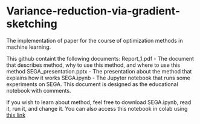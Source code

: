 # Variance-reduction-via-gradient-sketching
The implementation of paper for the course of optimization methods in machine learning.

This github containt the following documents:
Report_1.pdf - The document that describes method, why to use this method, and where to use this method
SEGA_presentation.pptx - The presentation about the method that explains how it works
SEGA.ipynb - The Jupyter notebook that runs some experiments on SEGA. This document is designed as the educational notebook with comments.

If you wish to learn about method, feel free to download SEGA.ipynb, read it, run it, and change it.
You can also access this notebook in colab using [this link](https://colab.research.google.com/drive/1TA99viKEpGh0p252v7RePmJ7_MxDoM16#scrollTo=wq-ASEPIU7XJ)
